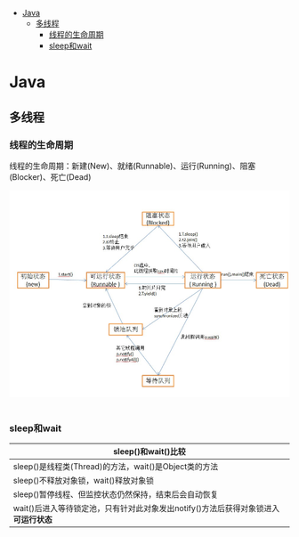 <!-- MarkdownTOC -->

- [Java](#java)
    + [多线程](#多线程)
        * [线程的生命周期](#线程的生命周期)
        * [sleep和wait](#sleep和wait)

<!-- /MarkdownTOC -->

# Java
## 多线程
### 线程的生命周期
线程的生命周期：新建(New)、就绪(Runnable)、运行(Running)、阻塞(Blocker)、死亡(Dead)
<div align="center"> <img src="../pictures//thread.jpg"/> </div><br>

### sleep和wait
|sleep()和wait()比较|
|-|
| sleep()是线程类(Thread)的方法，wait()是Object类的方法 |
| sleep()不释放对象锁，wait()释放对象锁 |
| sleep()暂停线程、但监控状态仍然保持，结束后会自动恢复 |
| wait()后进入等待锁定池，只有针对此对象发出notify()方法后获得对象锁进入**可运行状态**|


